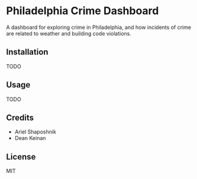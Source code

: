 # Philadelphia Crime Dashboard

A dashboard for exploring crime in Philadelphia, and how incidents of crime are related to weather and building code violations.

## Installation

TODO

## Usage

TODO

## Credits

- Ariel Shaposhnik
- Dean Keinan

## License
MIT
